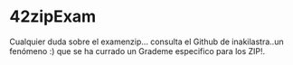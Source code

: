 # 42zipExam

  Cualquier duda sobre el examenzip... consulta el Github de inakilastra..un fenómeno :) que se ha currado un Grademe especifico para los ZIP!.

